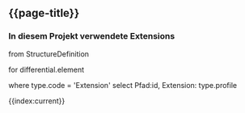 ## {{page-title}}

### In diesem Projekt verwendete Extensions

<fql>
from StructureDefinition

for differential.element

where type.code = 'Extension'
select Pfad:id, Extension: type.profile

</fql>


{{index:current}}
